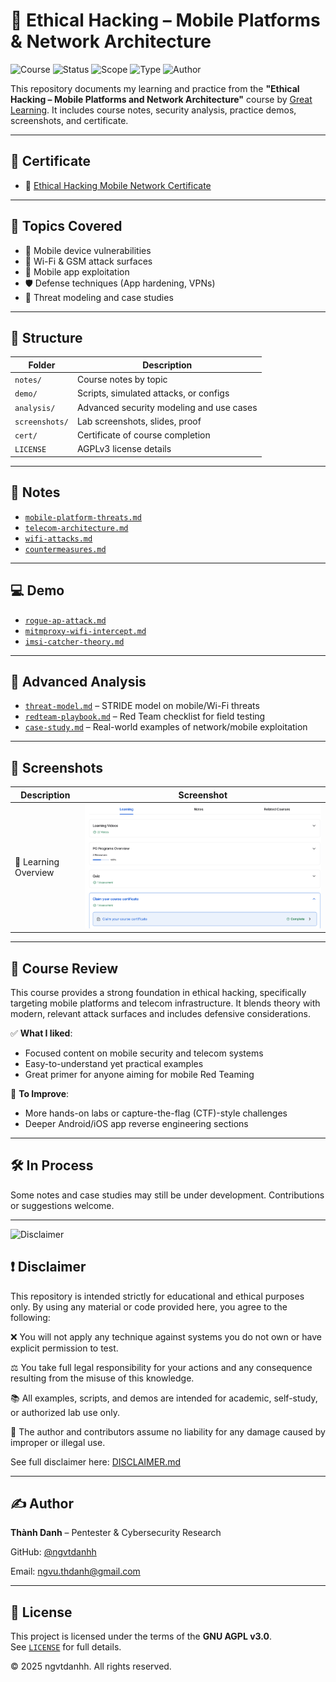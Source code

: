 # 📱 Ethical Hacking – Mobile Platforms & Network Architecture

![Course](https://img.shields.io/badge/Simplilearn-Kali%20Linux%20Basics-Completed-red?style=flat-square&logo=book)
![Status](https://img.shields.io/badge/Status-Completed-blue?style=flat-square&logo=verizon)
![Scope](https://img.shields.io/badge/Focus-Mobile%20&%20Telecom-red?style=flat-square&logo=signal)
![Type](https://img.shields.io/badge/Type-Self--Study-orange?style=flat-square&logo=openaccess)
![Author](https://img.shields.io/badge/Maintainer-Thành%20Danh-blueviolet?style=flat-square&logo=github)


This repository documents my learning and practice from the **"Ethical Hacking – Mobile Platforms and Network Architecture"** course by [Great Learning](https://www.mygreatlearning.com/). It includes course notes, security analysis, practice demos, screenshots, and certificate.

---

## 📜 Certificate

-  🧠 [Ethical Hacking Mobile Network Certificate](./cert/certificate-ethical-hacking-learning.pdf)

---

## 📒 Topics Covered

- 📱 Mobile device vulnerabilities
- 📶 Wi-Fi & GSM attack surfaces
- 🧪 Mobile app exploitation
- 🛡️ Defense techniques (App hardening, VPNs)
- 🧠 Threat modeling and case studies

---

## 📂 Structure

| Folder | Description |
|--------|-------------|
| `notes/` | Course notes by topic |
| `demo/` | Scripts, simulated attacks, or configs |
| `analysis/` | Advanced security modeling and use cases |
| `screenshots/` | Lab screenshots, slides, proof |
| `cert/` | Certificate of course completion |
| `LICENSE` | AGPLv3 license details |

---

## 📘 Notes

- [`mobile-platform-threats.md`](./notes/mobile-platform-threats.md)
- [`telecom-architecture.md`](./notes/telecom-architecture.md)
- [`wifi-attacks.md`](./notes/wifi-attacks.md)
- [`countermeasures.md`](./notes/countermeasures.md)

---

## 💻 Demo

- [`rogue-ap-attack.md`](./demo/rogue-ap-attack.md)
- [`mitmproxy-wifi-intercept.md`](./demo/mitmproxy-wifi-intercept.md)
- [`imsi-catcher-theory.md`](./demo/imsi-catcher-theory.md)

---

## 🔎 Advanced Analysis

- [`threat-model.md`](./analysis/threat-model.md) – STRIDE model on mobile/Wi-Fi threats
- [`redteam-playbook.md`](./analysis/redteam-playbook.md) – Red Team checklist for field testing
- [`case-study.md`](./analysis/case-study.md) – Real-world examples of network/mobile exploitation

---

## 📸 Screenshots

| Description | Screenshot |
|-------------|------------|
| 📜 Learning Overview | ![](./screenshots/certificate-ethical-hacking-learning.png) |

---

## 📝 Course Review

This course provides a strong foundation in ethical hacking, specifically targeting mobile platforms and telecom infrastructure. It blends theory with modern, relevant attack surfaces and includes defensive considerations.

✅ **What I liked**:
- Focused content on mobile security and telecom systems
- Easy-to-understand yet practical examples
- Great primer for anyone aiming for mobile Red Teaming

📌 **To Improve**:
- More hands-on labs or capture-the-flag (CTF)-style challenges
- Deeper Android/iOS app reverse engineering sections

---

## 🛠️ In Process

Some notes and case studies may still be under development. Contributions or suggestions welcome.

---

![Disclaimer](https://img.shields.io/badge/Use%20Responsibly-Ethical%20Hacking-orange?style=flat-square&logo=hackthebox)

## ❗ Disclaimer

This repository is intended strictly for educational and ethical purposes only.
By using any material or code provided here, you agree to the following:

❌ You will not apply any technique against systems you do not own or have explicit permission to test.

⚖️ You take full legal responsibility for your actions and any consequence resulting from the misuse of this knowledge.

📚 All examples, scripts, and demos are intended for academic, self-study, or authorized lab use only.

🔐 The author and contributors assume no liability for any damage caused by improper or illegal use.

See full disclaimer here: [DISCLAIMER.md](./DISCLAIMER.md)

---

## ✍️ Author

**Thành Danh** – Pentester & Cybersecurity Research  

GitHub: [@ngvtdanhh](https://github.com/ngvtdanhh)  

Email: ngvu.thdanh@gmail.com

---

## 📄 License

This project is licensed under the terms of the **GNU AGPL v3.0**.  
See [`LICENSE`](./LICENSE) for full details.

© 2025 ngvtdanhh. All rights reserved.
